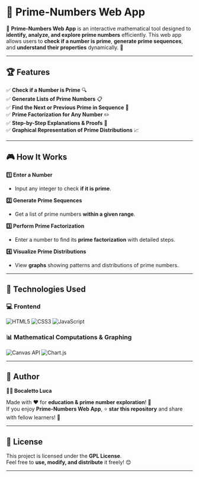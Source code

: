 # 🔢 Prime-Numbers Web App  

🚀 **Prime-Numbers Web App** is an interactive mathematical tool designed to **identify, analyze, and explore prime numbers** efficiently. This web app allows users to **check if a number is prime**, **generate prime sequences**, and **understand their properties** dynamically. 🧮  

---

## 🏆 Features  

✅ **Check if a Number is Prime** 🔍  
✅ **Generate Lists of Prime Numbers** 📋  
✅ **Find the Next or Previous Prime in Sequence** 🔢  
✅ **Prime Factorization for Any Number** ✏️  
✅ **Step-by-Step Explanations & Proofs** 📝  
✅ **Graphical Representation of Prime Distributions** 📈  

---

## 🎮 How It Works  

**1️⃣ Enter a Number**  
   - Input any integer to check **if it is prime**.  

**2️⃣ Generate Prime Sequences**  
   - Get a list of prime numbers **within a given range**.  

**3️⃣ Perform Prime Factorization**  
   - Enter a number to find its **prime factorization** with detailed steps.  

**4️⃣ Visualize Prime Distributions**  
   - View **graphs** showing patterns and distributions of prime numbers.  

---

## 🔗 Technologies Used  

### 💻 **Frontend**  

![HTML5](https://img.shields.io/badge/HTML5-%23E34F26.svg?&style=flat&logo=html5&logoColor=white)
![CSS3](https://img.shields.io/badge/CSS3-%231572B6.svg?&style=flat&logo=css3&logoColor=white)
![JavaScript](https://img.shields.io/badge/JavaScript-%23F7DF1E.svg?&style=flat&logo=javascript&logoColor=black)

### 📊 **Mathematical Computations & Graphing**  

![Canvas API](https://img.shields.io/badge/Canvas-%23FF5722.svg?&style=flat)
![Chart.js](https://img.shields.io/badge/Chart.js-%23FF6384.svg?&style=flat&logo=chart.js&logoColor=white)

---

## 📜 Author  

**👨‍💻 Bocaletto Luca**  

Made with ❤️ for **education & prime number exploration**! 🧮  
If you enjoy **Prime-Numbers Web App**, ⭐ **star this repository** and share with fellow learners! 🚀  

---

## 🔗 License  

This project is licensed under the **GPL License**.  
Feel free to **use, modify, and distribute** it freely! 😊  

---
